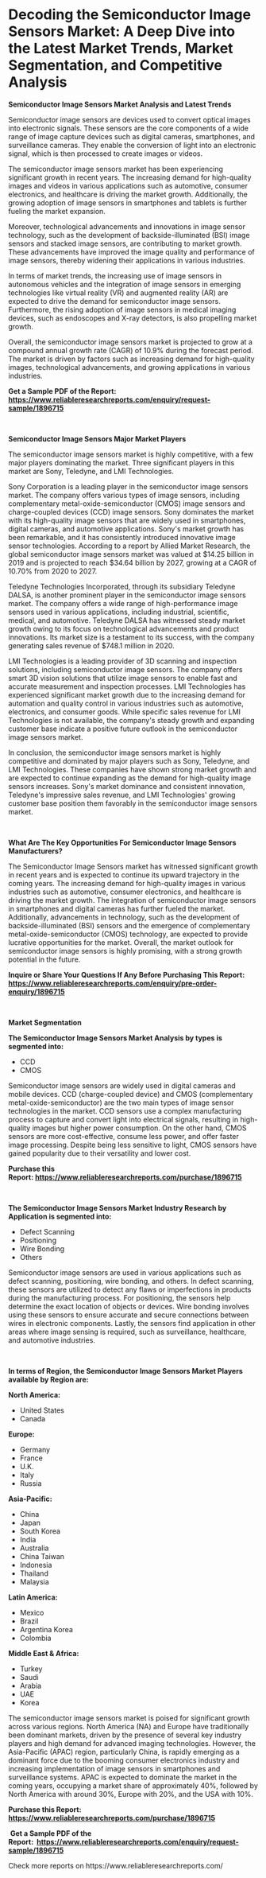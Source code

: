<p><h1>Decoding the Semiconductor Image Sensors Market: A Deep Dive into the Latest Market Trends, Market Segmentation, and Competitive Analysis</h1></p><p><strong>Semiconductor Image Sensors Market Analysis and Latest Trends</strong></p>
<p><p>Semiconductor image sensors are devices used to convert optical images into electronic signals. These sensors are the core components of a wide range of image capture devices such as digital cameras, smartphones, and surveillance cameras. They enable the conversion of light into an electronic signal, which is then processed to create images or videos.</p><p>The semiconductor image sensors market has been experiencing significant growth in recent years. The increasing demand for high-quality images and videos in various applications such as automotive, consumer electronics, and healthcare is driving the market growth. Additionally, the growing adoption of image sensors in smartphones and tablets is further fueling the market expansion.</p><p>Moreover, technological advancements and innovations in image sensor technology, such as the development of backside-illuminated (BSI) image sensors and stacked image sensors, are contributing to market growth. These advancements have improved the image quality and performance of image sensors, thereby widening their applications in various industries.</p><p>In terms of market trends, the increasing use of image sensors in autonomous vehicles and the integration of image sensors in emerging technologies like virtual reality (VR) and augmented reality (AR) are expected to drive the demand for semiconductor image sensors. Furthermore, the rising adoption of image sensors in medical imaging devices, such as endoscopes and X-ray detectors, is also propelling market growth.</p><p>Overall, the semiconductor image sensors market is projected to grow at a compound annual growth rate (CAGR) of 10.9% during the forecast period. The market is driven by factors such as increasing demand for high-quality images, technological advancements, and growing applications in various industries.</p></p>
<p><strong>Get a Sample PDF of the Report:&nbsp; <a href="https://www.reliableresearchreports.com/enquiry/request-sample/1896715">https://www.reliableresearchreports.com/enquiry/request-sample/1896715</a></strong></p>
<p>&nbsp;</p>
<p><strong>Semiconductor Image Sensors Major Market Players</strong></p>
<p><p>The semiconductor image sensors market is highly competitive, with a few major players dominating the market. Three significant players in this market are Sony, Teledyne, and LMI Technologies. </p><p>Sony Corporation is a leading player in the semiconductor image sensors market. The company offers various types of image sensors, including complementary metal-oxide-semiconductor (CMOS) image sensors and charge-coupled devices (CCD) image sensors. Sony dominates the market with its high-quality image sensors that are widely used in smartphones, digital cameras, and automotive applications. Sony's market growth has been remarkable, and it has consistently introduced innovative image sensor technologies. According to a report by Allied Market Research, the global semiconductor image sensors market was valued at $14.25 billion in 2019 and is projected to reach $34.64 billion by 2027, growing at a CAGR of 10.70% from 2020 to 2027.</p><p>Teledyne Technologies Incorporated, through its subsidiary Teledyne DALSA, is another prominent player in the semiconductor image sensors market. The company offers a wide range of high-performance image sensors used in various applications, including industrial, scientific, medical, and automotive. Teledyne DALSA has witnessed steady market growth owing to its focus on technological advancements and product innovations. Its market size is a testament to its success, with the company generating sales revenue of $748.1 million in 2020.</p><p>LMI Technologies is a leading provider of 3D scanning and inspection solutions, including semiconductor image sensors. The company offers smart 3D vision solutions that utilize image sensors to enable fast and accurate measurement and inspection processes. LMI Technologies has experienced significant market growth due to the increasing demand for automation and quality control in various industries such as automotive, electronics, and consumer goods. While specific sales revenue for LMI Technologies is not available, the company's steady growth and expanding customer base indicate a positive future outlook in the semiconductor image sensors market.</p><p>In conclusion, the semiconductor image sensors market is highly competitive and dominated by major players such as Sony, Teledyne, and LMI Technologies. These companies have shown strong market growth and are expected to continue expanding as the demand for high-quality image sensors increases. Sony's market dominance and consistent innovation, Teledyne's impressive sales revenue, and LMI Technologies' growing customer base position them favorably in the semiconductor image sensors market.</p></p>
<p>&nbsp;</p>
<p><strong>What Are The Key Opportunities For Semiconductor Image Sensors Manufacturers?</strong></p>
<p><p>The Semiconductor Image Sensors market has witnessed significant growth in recent years and is expected to continue its upward trajectory in the coming years. The increasing demand for high-quality images in various industries such as automotive, consumer electronics, and healthcare is driving the market growth. The integration of semiconductor image sensors in smartphones and digital cameras has further fueled the market. Additionally, advancements in technology, such as the development of backside-illuminated (BSI) sensors and the emergence of complementary metal-oxide-semiconductor (CMOS) technology, are expected to provide lucrative opportunities for the market. Overall, the market outlook for semiconductor image sensors is highly promising, with a strong growth potential in the future.</p></p>
<p><strong>Inquire or Share Your Questions If Any Before Purchasing This Report: <a href="https://www.reliableresearchreports.com/enquiry/pre-order-enquiry/1896715">https://www.reliableresearchreports.com/enquiry/pre-order-enquiry/1896715</a></strong></p>
<p>&nbsp;</p>
<p><strong>Market Segmentation</strong></p>
<p><strong>The Semiconductor Image Sensors Market Analysis by types is segmented into:</strong></p>
<p><ul><li>CCD</li><li>CMOS</li></ul></p>
<p><p>Semiconductor image sensors are widely used in digital cameras and mobile devices. CCD (charge-coupled device) and CMOS (complementary metal-oxide-semiconductor) are the two main types of image sensor technologies in the market. CCD sensors use a complex manufacturing process to capture and convert light into electrical signals, resulting in high-quality images but higher power consumption. On the other hand, CMOS sensors are more cost-effective, consume less power, and offer faster image processing. Despite being less sensitive to light, CMOS sensors have gained popularity due to their versatility and lower cost.</p></p>
<p><strong>Purchase this Report:&nbsp;<a href="https://www.reliableresearchreports.com/purchase/1896715">https://www.reliableresearchreports.com/purchase/1896715</a></strong></p>
<p>&nbsp;</p>
<p><strong>The Semiconductor Image Sensors Market Industry Research by Application is segmented into:</strong></p>
<p><ul><li>Defect Scanning</li><li>Positioning</li><li>Wire Bonding</li><li>Others</li></ul></p>
<p><p>Semiconductor image sensors are used in various applications such as defect scanning, positioning, wire bonding, and others. In defect scanning, these sensors are utilized to detect any flaws or imperfections in products during the manufacturing process. For positioning, the sensors help determine the exact location of objects or devices. Wire bonding involves using these sensors to ensure accurate and secure connections between wires in electronic components. Lastly, the sensors find application in other areas where image sensing is required, such as surveillance, healthcare, and automotive industries.</p></p>
<p>&nbsp;</p>
<p><strong>In terms of Region, the Semiconductor Image Sensors Market Players available by Region are:</strong></p>
<p>
    <p> <strong> North America: </strong>
        <ul>
            <li>United States</li>
            <li>Canada</li>
        </ul>
        </p> 
    <p> <strong> Europe: </strong>
        <ul>
            <li>Germany</li>
            <li>France</li>
            <li>U.K.</li>
            <li>Italy</li>
            <li>Russia</li>
        </ul>
        </p> 
    <p> <strong> Asia-Pacific: </strong>
        <ul>
            <li>China</li>
            <li>Japan</li>
            <li>South Korea</li>
            <li>India</li>
            <li>Australia</li>
            <li>China Taiwan</li>
            <li>Indonesia</li>
            <li>Thailand</li>
            <li>Malaysia</li>
        </ul>
        </p> 
    <p> <strong> Latin America: </strong>
        <ul>
            <li>Mexico</li>
            <li>Brazil</li>
            <li>Argentina Korea</li>
            <li>Colombia</li>
        </ul>
        </p> 
    <p> <strong> Middle East & Africa: </strong>
        <ul>
            <li>Turkey</li>
            <li>Saudi</li>
            <li>Arabia</li>
            <li>UAE</li>
            <li>Korea</li>
        </ul>
    </p>
    </p>
<p><p>The semiconductor image sensors market is poised for significant growth across various regions. North America (NA) and Europe have traditionally been dominant markets, driven by the presence of several key industry players and high demand for advanced imaging technologies. However, the Asia-Pacific (APAC) region, particularly China, is rapidly emerging as a dominant force due to the booming consumer electronics industry and increasing implementation of image sensors in smartphones and surveillance systems. APAC is expected to dominate the market in the coming years, occupying a market share of approximately 40%, followed by North America with around 30%, Europe with 20%, and the USA with 10%.</p></p>
<p><strong>Purchase this Report: <a href="https://www.reliableresearchreports.com/purchase/1896715">https://www.reliableresearchreports.com/purchase/1896715</a></strong></p>
<p>&nbsp;<strong>Get a Sample PDF of the Report:&nbsp;&nbsp;<a href="https://www.reliableresearchreports.com/enquiry/request-sample/1896715">https://www.reliableresearchreports.com/enquiry/request-sample/1896715</a></strong></p>
<p><strong></strong></p>
<p>Check more reports on https://www.reliableresearchreports.com/</p>